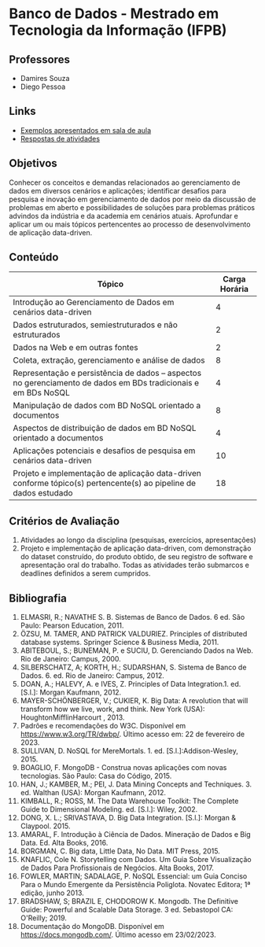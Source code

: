 # Banco de Dados - Mestrado em Tecnologia da Informação (IFPB)

## Professores
* Damires Souza
* Diego Pessoa

## Links
* [Exemplos apresentados em sala de aula](./exemplos/)
* [Respostas de atividades](./atividades/)


## Objetivos
Conhecer os conceitos e demandas relacionados ao gerenciamento de dados em diversos cenários e
aplicações; identificar desafios para pesquisa e inovação em gerenciamento de dados por meio da discussão
de problemas em aberto e possibilidades de soluções para problemas práticos advindos da indústria e da
academia em cenários atuais. Aprofundar e aplicar um ou mais tópicos pertencentes ao processo de
desenvolvimento de aplicação data-driven. 

## Conteúdo
| Tópico                                                                                                           | Carga Horária |
|------------------------------------------------------------------------------------------------------------------|---------------|
| Introdução ao Gerenciamento de Dados em cenários data-driven                                                     | 4             |
| Dados estruturados, semiestruturados e não estruturados                                                          | 2             |
| Dados na Web e em outras fontes                                                                                  | 2             |
| Coleta, extração, gerenciamento e análise de dados                                                               | 8             |
| Representação e persistência de dados – aspectos no gerenciamento de dados em BDs tradicionais e em BDs NoSQL    | 4             |
| Manipulação de dados com BD NoSQL orientado a documentos                                                         | 8             |
| Aspectos de distribuição de dados em BD NoSQL orientado a documentos                                             | 4             |
| Aplicações potenciais e desafios de pesquisa em cenários data-driven                                             | 10            |
| Projeto e implementação de aplicação data-driven conforme tópico(s) pertencente(s) ao pipeline de dados estudado | 18            |

## Critérios de Avaliação
1. Atividades ao longo da disciplina (pesquisas, exercícios,
apresentações)
1. Projeto e implementação de aplicação data-driven, com demonstração do dataset
construído, do produto obtido, de seu registro de software e apresentação oral do trabalho. Todas as
atividades terão submarcos e deadlines definidos a serem cumpridos. 

## Bibliografia
1. ELMASRI, R.; NAVATHE S. B. Sistemas de Banco de Dados. 6 ed. São Paulo: Pearson Education, 2011.
2. ÖZSU, M. TAMER, AND PATRICK VALDURIEZ. Principles of distributed database systems. Springer
Science & Business Media, 2011.
3. ABITEBOUL, S.; BUNEMAN, P. e SUCIU, D. Gerenciando Dados na Web. Rio de Janeiro: Campus, 2000.
4. SILBERSCHATZ, A; KORTH, H.; SUDARSHAN, S. Sistema de Banco de Dados. 6. ed. Rio de Janeiro:
Campus, 2012.
5. DOAN, A.; HALEVY, A. e IVES, Z. Principles of Data Integration.1. ed. [S.l.]: Morgan Kaufmann, 2012.
6. MAYER-SCHÖNBERGER, V.; CUKIER, K. Big Data: A revolution that will transform how we live, work,
and think. New York (USA): HoughtonMifflinHarcourt , 2013.
7. Padrões e recomendações do W3C. Disponível em <https://www.w3.org/TR/dwbp/>. Último acesso em: 22 de fevereiro de 2023.
8. SULLIVAN, D. NoSQL for MereMortals. 1. ed. [S.l.]:Addison-Wesley, 2015.
9. BOAGLIO, F. MongoDB - Construa novas aplicações com novas tecnologias. São Paulo: Casa do Código, 2015.
10. HAN, J.; KAMBER, M.; PEI, J. Data Mining Concepts and Techniques. 3. ed. Walthan (USA): Morgan Kaufmann, 2012. 
11. KIMBALL, R.; ROSS, M. The Data Warehouse Toolkit: The Complete Guide to Dimensional Modeling. ed. [S.l.]: Wiley, 2002.
12. DONG, X. L.; SRIVASTAVA, D. Big Data Integration. [S.l.]: Morgan & Claypool. 2015.
13. AMARAL, F. Introdução à Ciência de Dados. Mineração de Dados e Big Data. Ed. Alta Books, 2016.
14. BORGMAN, C. Big data, Little Data, No Data. MIT Press, 2015.
15. KNAFLIC, Cole N. Storytelling com Dados. Um Guia Sobre Visualização de Dados Para Profissionais
de Negócios. Alta Books, 2017.
16. FOWLER, MARTIN; SADALAGE, P. NoSQL Essencial: um Guia Conciso Para o Mundo Emergente da
Persistência Poliglota. Novatec Editora; 1ª edição, junho 2013.
17. BRADSHAW, S; BRAZIL E, CHODOROW K. Mongodb. The Definitive Guide: Powerful and Scalable
Data Storage. 3 ed. Sebastopol CA: O'Reilly; 2019.
18. Documentação do MongoDB. Disponível em https://docs.mongodb.com/. Último acesso em
23/02/2023. 